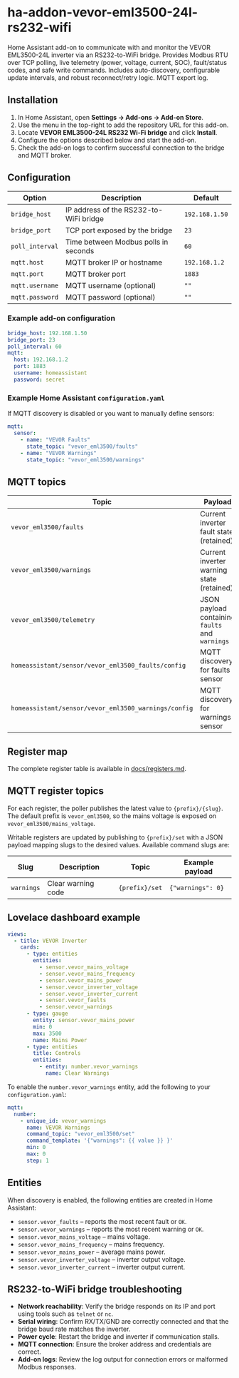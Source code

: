 # ha-addon-vevor-eml3500-24l-rs232-wifi

Home Assistant add-on to communicate with and monitor the VEVOR EML3500-24L inverter via an RS232-to-WiFi bridge. Provides Modbus RTU over TCP polling, live telemetry (power, voltage, current, SOC), fault/status codes, and safe write commands. Includes auto-discovery, configurable update intervals, and robust reconnect/retry logic. MQTT export log.

## Installation

1. In Home Assistant, open **Settings → Add-ons → Add-on Store**.
2. Use the menu in the top-right to add the repository URL for this add-on.
3. Locate **VEVOR EML3500-24L RS232 Wi-Fi bridge** and click **Install**.
4. Configure the options described below and start the add-on.
5. Check the add-on logs to confirm successful connection to the bridge and MQTT broker.

## Configuration

| Option | Description | Default |
| ------ | ----------- | ------- |
| `bridge_host` | IP address of the RS232-to-WiFi bridge | `192.168.1.50` |
| `bridge_port` | TCP port exposed by the bridge | `23` |
| `poll_interval` | Time between Modbus polls in seconds | `60` |
| `mqtt.host` | MQTT broker IP or hostname | `192.168.1.2` |
| `mqtt.port` | MQTT broker port | `1883` |
| `mqtt.username` | MQTT username (optional) | `""` |
| `mqtt.password` | MQTT password (optional) | `""` |

### Example add-on configuration

```yaml
bridge_host: 192.168.1.50
bridge_port: 23
poll_interval: 60
mqtt:
  host: 192.168.1.2
  port: 1883
  username: homeassistant
  password: secret
```

### Example Home Assistant `configuration.yaml`

If MQTT discovery is disabled or you want to manually define sensors:

```yaml
mqtt:
  sensor:
    - name: "VEVOR Faults"
      state_topic: "vevor_eml3500/faults"
    - name: "VEVOR Warnings"
      state_topic: "vevor_eml3500/warnings"
```

## MQTT topics

| Topic | Payload |
| ----- | ------- |
| `vevor_eml3500/faults` | Current inverter fault state (retained) |
| `vevor_eml3500/warnings` | Current inverter warning state (retained) |
| `vevor_eml3500/telemetry` | JSON payload containing `faults` and `warnings` |
| `homeassistant/sensor/vevor_eml3500_faults/config` | MQTT discovery for faults sensor |
| `homeassistant/sensor/vevor_eml3500_warnings/config` | MQTT discovery for warnings sensor |

## Register map

The complete register table is available in [docs/registers.md](docs/registers.md).

## MQTT register topics

For each register, the poller publishes the latest value to `{prefix}/{slug}`. The default prefix is `vevor_eml3500`, so the mains voltage is exposed on `vevor_eml3500/mains_voltage`.

Writable registers are updated by publishing to `{prefix}/set` with a JSON payload mapping slugs to the desired values. Available command slugs are:

| Slug | Description | Topic | Example payload |
| ---- | ----------- | ----- | --------------- |
| `warnings` | Clear warning code | `{prefix}/set` | `{"warnings": 0}` |

## Lovelace dashboard example

```yaml
views:
  - title: VEVOR Inverter
    cards:
      - type: entities
        entities:
          - sensor.vevor_mains_voltage
          - sensor.vevor_mains_frequency
          - sensor.vevor_mains_power
          - sensor.vevor_inverter_voltage
          - sensor.vevor_inverter_current
          - sensor.vevor_faults
          - sensor.vevor_warnings
      - type: gauge
        entity: sensor.vevor_mains_power
        min: 0
        max: 3500
        name: Mains Power
      - type: entities
        title: Controls
        entities:
          - entity: number.vevor_warnings
            name: Clear Warnings
```

To enable the `number.vevor_warnings` entity, add the following to your `configuration.yaml`:

```yaml
mqtt:
  number:
    - unique_id: vevor_warnings
      name: VEVOR Warnings
      command_topic: "vevor_eml3500/set"
      command_template: '{"warnings": {{ value }} }'
      min: 0
      max: 0
      step: 1
```

## Entities

When discovery is enabled, the following entities are created in Home Assistant:

- `sensor.vevor_faults` – reports the most recent fault or `OK`.
- `sensor.vevor_warnings` – reports the most recent warning or `OK`.
- `sensor.vevor_mains_voltage` – mains voltage.
- `sensor.vevor_mains_frequency` – mains frequency.
- `sensor.vevor_mains_power` – average mains power.
- `sensor.vevor_inverter_voltage` – inverter output voltage.
- `sensor.vevor_inverter_current` – inverter output current.

## RS232-to-WiFi bridge troubleshooting

- **Network reachability**: Verify the bridge responds on its IP and port using tools such as `telnet` or `nc`.
- **Serial wiring**: Confirm RX/TX/GND are correctly connected and that the bridge baud rate matches the inverter.
- **Power cycle**: Restart the bridge and inverter if communication stalls.
- **MQTT connection**: Ensure the broker address and credentials are correct.
- **Add-on logs**: Review the log output for connection errors or malformed Modbus responses.
